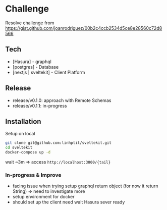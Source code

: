# Challenge
Resolve challenge from https://gist.github.com/joanrodriguez/00b2c4ccb2534d5ce8e28560c72d8566
## Tech

- [Hasura] - graphql
- [postgres] - Database
- [nextjs | sveltekit] - Client Platform

## Release
- release/v0.1.0: approach with Remote Schemas
- release/v0.1.1: in-progress


## Installation
Setup on local
```sh
git clone git@github.com:linhptit/sveltekit.git
cd sveltekit
docker-compose up -d
```

wait ~3m => access `http://localhost:3000/{tail}`

### In-progress & Improve
- facing issue when trying setup graphql return object (for now it return String) => need to investigate more
- setup environment for docker
- should set up the client need wait Hasura sever ready
